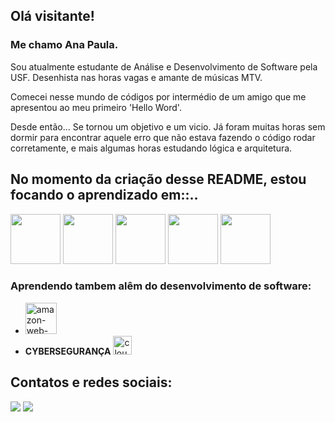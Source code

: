 ## Olá visitante! 

### Me chamo Ana Paula. 

Sou atualmente estudante de Análise e Desenvolvimento de Software pela USF. 
Desenhista nas horas vagas e amante de músicas MTV. 

Comecei nesse mundo de códigos por intermédio de um amigo que me apresentou 
ao meu primeiro 'Hello Word'. 

Desde então... Se tornou um objetivo e um vicio. Já foram muitas horas sem dormir
para encontrar aquele erro que não estava fazendo o código rodar corretamente, e 
mais algumas horas estudando lógica e arquitetura. 

## No momento da criação desse README, estou focando o aprendizado em::.. 
<img src="https://cdn.jsdelivr.net/gh/devicons/devicon/icons/html5/html5-original.svg" width="80" height="80"/> <img src="https://cdn.jsdelivr.net/gh/devicons/devicon/icons/css3/css3-original.svg" width="80" height="80"/>
<img src="https://cdn.jsdelivr.net/gh/devicons/devicon/icons/javascript/javascript-original.svg" width="80" height="80"/> <img src="https://cdn.jsdelivr.net/gh/devicons/devicon/icons/nodejs/nodejs-plain.svg" width="80" height="80" />
<img src="https://cdn.jsdelivr.net/gh/devicons/devicon/icons/postgresql/postgresql-original.svg" width="80" height="80"/>


### Aprendendo tambem alêm do desenvolvimento de software:

- <img width="50" height="50" src="https://img.icons8.com/color/48/amazon-web-services.png" alt="amazon-web-services"/> 
- **CYBERSEGURANÇA** <img width="30" height="30" src="https://img.icons8.com/color-glass/48/cloud-binary-code.png" alt="cloud-binary-code"/>

## Contatos e redes sociais: 
<div>
 <a href = "mailto:anasouza673@gmail.com"><img loading="lazy" src="https://img.shields.io/badge/Gmail-D14836?style=for-the-badge&logo=gmail&logoColor=white" target="_blank"></a>
<a href="https://www.linkedin.com/in/ana-souza-b7a9a4263/" target="_blank"><img loading="lazy" src="https://img.shields.io/badge/-LinkedIn-%230077B5?style=for-the-badge&logo=linkedin&logoColor=white" target="_blank"></a>
</div>

